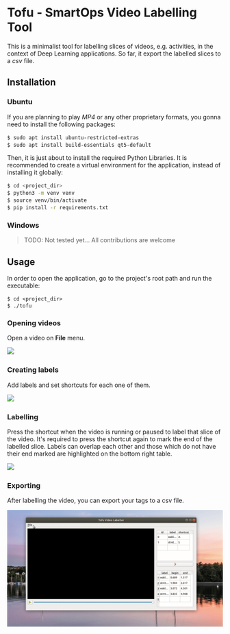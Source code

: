 # Tofu - SmartOps Video Labelling Tool

This is a minimalist tool for labelling slices of videos, e.g. activities, in
the context of Deep Learning applications. So far, it export
the labelled slices to a *csv* file.


## Installation

### Ubuntu

If you are planning to play *MP4* or any other proprietary formats, you gonna
need to install the following packages:

``` bash
$ sudo apt install ubuntu-restricted-extras
$ sudo apt install build-essentials qt5-default
```

Then, it is just about to install the required Python Libraries.
It is recommended to create a virtual environment for the application, instead
of installing it globally:

```bash
$ cd <project_dir>
$ python3 -m venv venv
$ source venv/bin/activate
$ pip install -r requirements.txt
```


### Windows

> TODO: Not tested yet... All contributions are welcome


## Usage

In order to open the application, go to the project's root path and run the
executable:

```
$ cd <project_dir>
$ ./tofu
```

### Opening videos

Open a video on **File** menu.

![](doc/static/img/open_video.gif)


### Creating labels

Add labels and set shortcuts for each one of them.

![](doc/static/img/adding_label.gif)


### Labelling

Press the shortcut when the video is running or paused to label that slice of
the video. It's required to press the shortcut again to mark the end of the
labelled slice. Labels can overlap each other and those which do not have
their end marked are highlighted on the bottom right table.

![](doc/static/img/labelling.gif)


### Exporting

After labelling the video, you can export your tags to a csv file.

![](doc/static/img/export_csv.gif)


